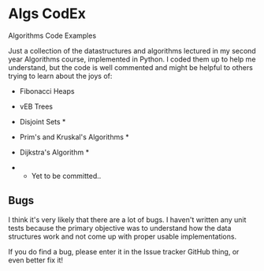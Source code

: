 Algs CodEx
==========
Algorithms Code Examples

Just a collection of the datastructures and algorithms lectured in my second year Algorithms course, implemented in Python. I coded them up to help me understand, but the code is well commented and might be helpful to others trying to learn about the joys of:

* Fibonacci Heaps
* vEB Trees
* Disjoint Sets *
* Prim's and Kruskal's Algorithms *
* Dijkstra's Algorithm *

* - Yet to be committed..

Bugs
----

I think it's very likely that there are a lot of bugs. I haven't written any unit tests because the primary objective was to understand how the data structures work and not come up with proper usable implementations.

If you do find a bug, please enter it in the Issue tracker GitHub thing, or even better fix it!





